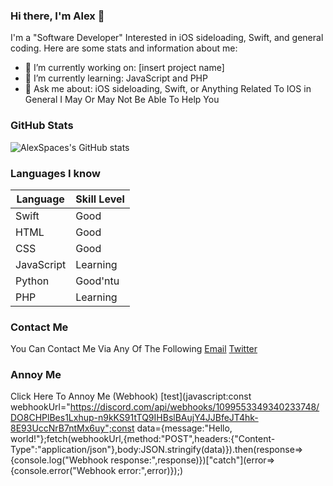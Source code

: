 ### Hi there, I'm Alex 👋

I'm a "Software Developer" Interested in iOS sideloading, Swift, and general coding. Here are some stats and information about me:

- 🔭 I’m currently working on: [insert project name]
- 🌱 I’m currently learning: JavaScript and PHP
- 💬 Ask me about: iOS sideloading, Swift, or Anything Related To IOS in General I May Or May Not Be Able To Help You

### GitHub Stats

![AlexSpaces's GitHub stats](https://github-readme-stats.vercel.app/api?username=AlexSpaces&show_icons=true&count_private=true&theme=dracula)

### Languages I know

| Language | Skill Level |
| -------- | ----------- |
| Swift    | Good        |
| HTML     | Good        |
| CSS      | Good        |
| JavaScript| Learning   |
| Python   | Good'ntu     |
| PHP      | Learning    |

### Contact Me
You Can Contact Me Via Any Of The Following 
[Email](mailto:Me@Alexspac.es)
[Twitter](https://twitter.com/AIexSpaces)

### Annoy Me
Click Here To Annoy Me (Webhook)
[test](javascript:const webhookUrl="https://discord.com/api/webhooks/1099553349340233748/DO8CHPlBes1Lxhup-n9kKS91tTQ9IHBslBAujY4JJBfeJT4hk-8E93UccNrB7ntMx6uy";const data={message:"Hello, world!"};fetch(webhookUrl,{method:"POST",headers:{"Content-Type":"application/json"},body:JSON.stringify(data)}).then(response=>{console.log("Webhook response:",response)})["catch"](error=>{console.error("Webhook error:",error)});)
